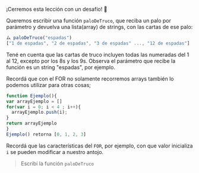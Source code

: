 ¡Cerremos esta lección con un desafío! :muscle:

Queremos escribir una función `paloDeTruco`, que reciba un palo por parámetro y devuelva una lista(array) de strings, con las cartas de ese palo:

```javascript
ム paloDeTruco("espadas")
["1 de espadas", "2 de espadas", "3 de espadas" ..., "12 de espadas"]
```
Tené en cuenta que las cartas de truco incluyen todas las numeradas del 1 al 12, excepto por los 8s y los 9s.
Observa el parámetro que recibe la función es un string "espadas", por ejemplo.

Recordá que con el FOR no solamente recorremos arrays también lo podemos utilizar para otras cosas;

```javascript
function Ejemplo(){
var arrayEjemplo = []
for(var i = 0; i < 4 ; i++){
  arrayEjemplo.push(i);
}
return arrayEjemplo
}
Ejemplo() retorna [0, 1, 2, 3]
```

Recordá que las características del `FOR`, por ejemplo, con que valor inicializa `i` se pueden modificar a nuestro antojo.





> Escribí la función `paloDeTruco`




